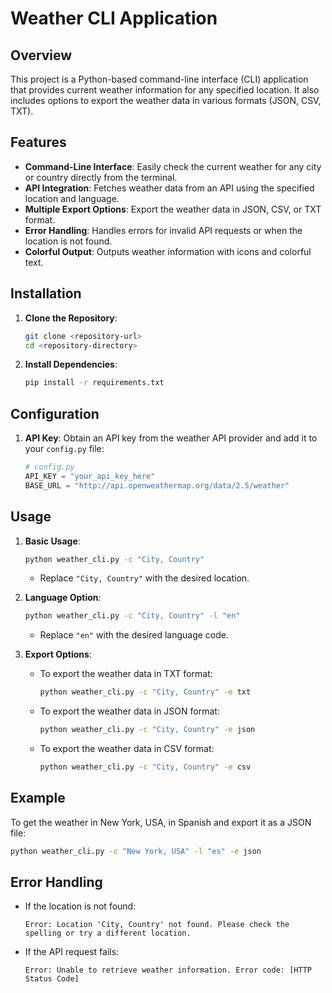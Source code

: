 # Weather CLI Application

## Overview

This project is a Python-based command-line interface (CLI) application that provides current weather information for any specified location. It also includes options to export the weather data in various formats (JSON, CSV, TXT).

## Features

- **Command-Line Interface**: Easily check the current weather for any city or country directly from the terminal.
- **API Integration**: Fetches weather data from an API using the specified location and language.
- **Multiple Export Options**: Export the weather data in JSON, CSV, or TXT format.
- **Error Handling**: Handles errors for invalid API requests or when the location is not found.
- **Colorful Output**: Outputs weather information with icons and colorful text.

## Installation

1. **Clone the Repository**:
   ```bash
   git clone <repository-url>
   cd <repository-directory>
   ```
2. **Install Dependencies**: 
   ```bash
   pip install -r requirements.txt
   ```

## Configuration

1. **API Key**: Obtain an API key from the weather API provider and add it to your `config.py` file:
   ```python
   # config.py
   API_KEY = "your_api_key_here"
   BASE_URL = "http://api.openweathermap.org/data/2.5/weather"
   ```

## Usage

1. **Basic Usage**:
   ```bash
   python weather_cli.py -c "City, Country"
   ```
   - Replace `"City, Country"` with the desired location.

2. **Language Option**:
   ```bash
   python weather_cli.py -c "City, Country" -l "en"
   ```
   - Replace `"en"` with the desired language code.

3. **Export Options**:
   - To export the weather data in TXT format:
     ```bash
     python weather_cli.py -c "City, Country" -e txt
     ```
   - To export the weather data in JSON format:
     ```bash
     python weather_cli.py -c "City, Country" -e json
     ```
   - To export the weather data in CSV format:
     ```bash
     python weather_cli.py -c "City, Country" -e csv
     ```

## Example

To get the weather in New York, USA, in Spanish and export it as a JSON file:

```bash
python weather_cli.py -c "New York, USA" -l "es" -e json
```

## Error Handling

- If the location is not found:
  ```plaintext
  Error: Location 'City, Country' not found. Please check the spelling or try a different location.
  ```
- If the API request fails:
  ```plaintext
  Error: Unable to retrieve weather information. Error code: [HTTP Status Code]
  ```
